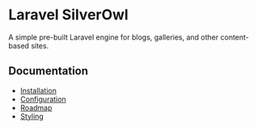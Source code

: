 # Laravel SilverOwl

A simple pre-built Laravel engine for blogs, galleries, and other content-based sites.

## Documentation

* [Installation](docs/install.md)
* [Configuration](docs/config.md)
* [Roadmap](docs/roadmap.md)
* [Styling](docs/scss.md)
